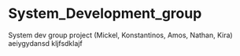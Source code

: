 # System_Development_group
System dev group project (Mickel, Konstantinos, Amos, Nathan, Kira)
aeiygydansd
kljfsdklajf